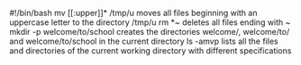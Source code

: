 #!/bin/bash
mv [[:upper]]* /tmp/u moves all files beginning with an uppercase letter to the directory /tmp/u
rm *~ deletes all files ending with ~
mkdir -p welcome/to/school creates the directories welcome/, welcome/to/ and welcome/to/school in the current directory
ls -amvp lists all the files and directories of the current working directory with different specifications
